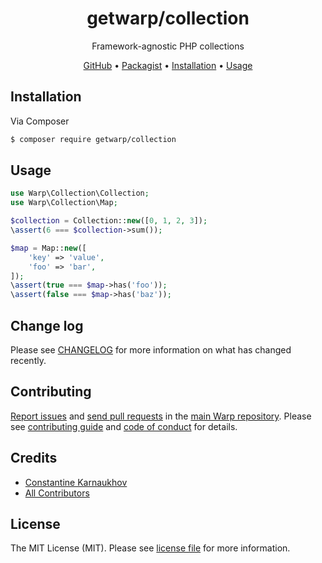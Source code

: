 <div align="center">

# getwarp/collection

Framework-agnostic PHP collections

[GitHub][link-github] •
[Packagist][link-packagist] •
[Installation](#installation) •
[Usage](#usage)

</div>

## Installation

Via Composer

```bash
$ composer require getwarp/collection
```

## Usage

```php
use Warp\Collection\Collection;
use Warp\Collection\Map;

$collection = Collection::new([0, 1, 2, 3]);
\assert(6 === $collection->sum());

$map = Map::new([
    'key' => 'value',
    'foo' => 'bar',
]);
\assert(true === $map->has('foo'));
\assert(false === $map->has('baz'));
```

## Change log

Please see [CHANGELOG](CHANGELOG.md) for more information on what has changed recently.

## Contributing

[Report issues][link-issues] and [send pull requests][link-pulls] in the [main Warp repository][link-monorepo]. Please
see [contributing guide][link-contributing] and [code of conduct][link-code-of-conduct] for details.

## Credits

- [Constantine Karnaukhov][link-author]
- [All Contributors][link-contributors]

## License

The MIT License (MIT). Please see [license file](LICENSE.md) for more information.

[link-github]: https://github.com/getwarp/collection
[link-packagist]: https://packagist.org/packages/getwarp/collection
[link-author]: https://github.com/hustlahusky
[link-contributors]: ../../contributors
[link-monorepo]: https://github.com/getwarp/warp
[link-issues]: https://github.com/getwarp/warp/issues
[link-pulls]: https://github.com/getwarp/warp/pulls
[link-contributing]: https://github.com/getwarp/warp/blob/3.1.x/CONTRIBUTING.md
[link-code-of-conduct]: https://github.com/getwarp/.github/blob/main/CODE_OF_CONDUCT.md
